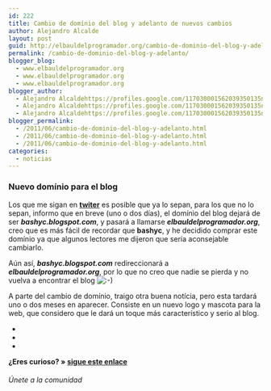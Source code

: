 ```yaml
---
id: 222
title: Cambio de domínio del blog y adelanto de nuevos cambios
author: Alejandro Alcalde
layout: post
guid: http://elbauldelprogramador.org/cambio-de-dominio-del-blog-y-adelanto-de-nuevos-cambios/
permalink: /cambio-de-dominio-del-blog-y-adelanto/
blogger_blog:
  - www.elbauldelprogramador.org
  - www.elbauldelprogramador.org
  - www.elbauldelprogramador.org
blogger_author:
  - Alejandro Alcaldehttps://profiles.google.com/117030001562039350135noreply@blogger.com
  - Alejandro Alcaldehttps://profiles.google.com/117030001562039350135noreply@blogger.com
  - Alejandro Alcaldehttps://profiles.google.com/117030001562039350135noreply@blogger.com
blogger_permalink:
  - /2011/06/cambio-de-dominio-del-blog-y-adelanto.html
  - /2011/06/cambio-de-dominio-del-blog-y-adelanto.html
  - /2011/06/cambio-de-dominio-del-blog-y-adelanto.html
categories:
  - noticias
---
```

<div class="icoso">
</div>

### Nuevo domínio para el blog

Los que me sigan en **[twiter][1]** es posible que ya lo sepan, para los que no lo sepan, informo que en breve (uno o dos días), el domínio del blog dejará de ser ***bashyc.blogspot.com***, y pasará a llamarse ***elbauldelprogramador.org***, creo que es más fácil de recordar que **bashyc**, y he decidido comprar este domínio ya que algunos lectores me dijeron que sería aconsejable cambiarlo.

Aún así, ***bashyc.blogspot.com*** redireccionará a ***elbauldelprogramador.org***, por lo que no creo que nadie se pierda y no vuelva a encontrar el blog <img src="http://elbauldelprogramador.com/wordpress/wp-includes/images/smilies/icon_smile.gif" alt=":-)" class="wp-smiley" />

A parte del cambio de domínio, traigo otra buena notícia, pero esta tardará uno o dos meses en aparecer. Consiste en un nuevo logo y mascota para la web, que considero que le dará un toque más característico y serio al blog.

<div class="sharedaddy">
  <div class="sd-content">
    <ul>
      <li>
        <a class="hastip" rel="nofollow" href="http://twitter.com/home?status=Cambio de domínio del blog y adelanto de nuevos cambios+http://elbauldelprogramador.com/cambio-de-dominio-del-blog-y-adelanto/+V%C3%ADa+%40elbaulp" onclick="javascript:window.open(this.href, '', 'menubar=no,toolbar=no,resizable=yes,scrollbars=yes,height=600,width=600');return false;" title="Compartir en Twitter" target="_blank"><span class="iconbox-title"><i class="icon-twitter icon-2x"></i></span></a>
      </li>
      <li>
        <a class="hastip" rel="nofollow" href="http://www.facebook.com/sharer.php?u=http://elbauldelprogramador.com/cambio-de-dominio-del-blog-y-adelanto/&t=Cambio de domínio del blog y adelanto de nuevos cambios+http://elbauldelprogramador.com/cambio-de-dominio-del-blog-y-adelanto/+V%C3%ADa+%40elbaulp" onclick="javascript:window.open(this.href, '', 'menubar=no,toolbar=no,resizable=yes,scrollbars=yes,height=600,width=600');return false;" title="Compartir en Facebook" target="_blank"><span class="iconbox-title"><i class="icon-facebook icon-2x"></i></span></a>
      </li>
      <li>
        <a class="hastip" rel="nofollow" href="https://plus.google.com/share?url=Cambio de domínio del blog y adelanto de nuevos cambios+http://elbauldelprogramador.com/cambio-de-dominio-del-blog-y-adelanto/+V%C3%ADa+%40elbaulp" onclick="javascript:window.open(this.href, '', 'menubar=no,toolbar=no,resizable=yes,scrollbars=yes,height=600,width=600');return false;" title="Compartir en G+" target="_blank"><span class="iconbox-title"><i class="icon-google-plus icon-2x"></i></span></a>
      </li>
    </ul>
  </div>
</div>

<span id="socialbottom" class="highlight style-2">

<p>
  <strong>¿Eres curioso? » <a onclick="javascript:_gaq.push(['_trackEvent','random','click-random']);" href="/index.php?random=1">sigue este enlace</a></strong>
</p>

<h6>
  Únete a la comunidad
</h6>

<div class="iconsc hastip" title="2240 seguidores">
  <a href="http://twitter.com/elbaulp" target="_blank"><i class="icon-twitter"></i></a>
</div>

<div class="iconsc hastip" title="2452 fans">
  <a href="http://facebook.com/elbauldelprogramador" target="_blank"><i class="icon-facebook"></i></a>
</div>

<div class="iconsc hastip" title="0 +1s">
  <a href="http://plus.google.com/+Elbauldelprogramador" target="_blank"><i class="icon-google-plus"></i></a>
</div>

<div class="iconsc hastip" title="Repositorios">
  <a href="http://github.com/algui91" target="_blank"><i class="icon-github"></i></a>
</div>

<div class="iconsc hastip" title="Feed RSS">
  <a href="http://elbauldelprogramador.com/feed" target="_blank"><i class="icon-rss"></i></a>
</div></span>

 [1]: http://twitter.com/#!/bashycBlog